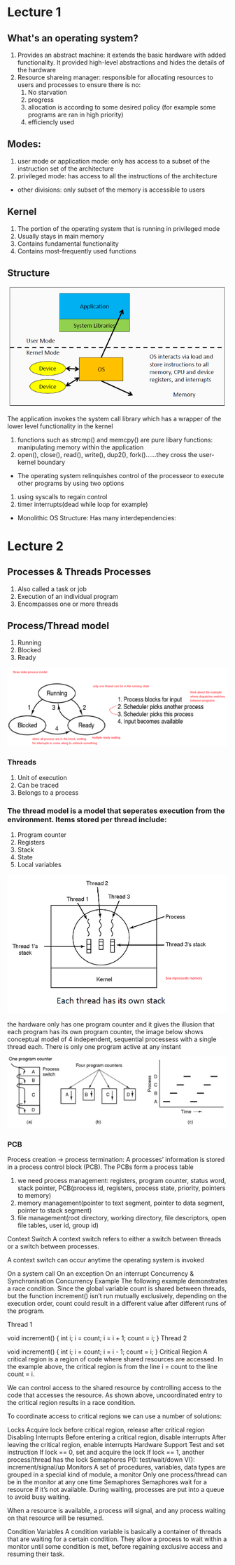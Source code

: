 # Lecture 1 
## What's an operating system?
1. Provides an abstract machine: it extends the basic hardware with added functionality. It provided high-level abstractions and hides the details of the hardware
2. Resource shareing manager: responsible for allocating resources to users and processes to ensure there is no:
    1. No starvation
    2. progress
    3. allocation is according to some desired policy (for example some programs are ran in high priority)
    4. efficiencly used

## Modes:
1. user mode or application mode: only has access to a subset of the instruction set of the architecture
2. privileged mode: has access to all the instructions of the architecture
* other divisions: only subset of the memory is accessible to users

## Kernel
1. The portion of the operating system that is running in privileged mode
2. Usually stays in main memory
3. Contains fundamental functionality
4. Contains most-frequently used functions

## Structure
<p align"center">
    <img src="images/StructureOS.png"  />
<p>

The application invokes the system call library which has a wrapper of the lower level functionality in the kernel
1. functions such as strcmp() and memcpy() are pure libary functions: manipulating memory within the application
2. open(), close(), read(), write(), dup2(), fork()......they cross the user-kernel boundary

* The operating system relinquishes control of the processeor to execute other programs by using two options
1. using syscalls to regain control
2. timer interrupts(dead while loop for example)

* Monolithic OS Structure: Has many interdependencies:

# Lecture 2

## Processes & Threads Processes
1. Also called a task or job
2. Execution of an individual program
3. Encompasses one or more threads

## Process/Thread model
1. Running
2. Blocked
3. Ready

<p align"center">
    <img src="images/processmodel.png"  />
<p>

### Threads
1. Unit of execution
2. Can be traced
3. Belongs to a process

### The thread model is a model that seperates execution from the environment. Items stored per thread include:
1. Program counter
2. Registers
3. Stack
4. State
5. Local variables

<p align"center">
    <img src="images/threadmodel.png"  />
<p>

the hardware only has one program counter and it gives the illusion that each program has its own program counter, the image below shows conceptual model of 4 independent, sequential processess with a single thread each. There is only one program active at any instant

<p align"center">
    <img src="images/conconrrencyillusion.png"  />
<p>

### PCB
Process creation -> process termination: A processes’ information is stored in a process control block (PCB). The PCBs form a process table
1. we need process management: registers, program counter, status word, stack pointer, PCB(process id, registers, process state, priority, pointers to memory)
2. memory management(pointer to text segment, pointer to data segment, pointer to stack segment)
3. file management(root directory, working directory, file descriptors, open file tables, user id, group id)

Context Switch
A context switch refers to either a switch between threads or a switch between processes.

A context switch can occur anytime the operating system is invoked

On a system call
On an exception
On an interrupt
Concurrency & Synchronisation Concurrency Example
The following example demonstrates a race condition. Since the global variable count is shared between threads, but the function increment() isn’t run mutually exclusively, depending on the execution order, count could result in a different value after different runs of the program.

Thread 1

void increment() {
  int i;
  i = count;
  i = i + 1;
  count = i;
}
Thread 2

void increment() {
  int i;
  i = count;
  i = i - 1;
  count = i;
}
Critical Region
A critical region is a region of code where shared resources are accessed. In the example above, the critical region is from the line i = count to the line count = i.

We can control access to the shared resource by controlling access to the code that accesses the resource. As shown above, uncoordinated entry to the critical region results in a race condition.

To coordinate access to critical regions we can use a number of solutions:

Locks
Acquire lock before critical region, release after critical region
Disabling Interrupts
Before entering a critical region, disable interrupts
After leaving the critical region, enable interrupts
Hardware Support
Test and set instruction
If lock == 0, set and acquire the lock
If lock == 1, another process/thread has the lock
Semaphores
P(): test/wait/down
V(): increment/signal/up
Monitors
A set of procedures, variables, data types are grouped in a special kind of module, a monitor
Only one process/thread can be in the monitor at any one time
Semaphores
Semaphores wait for a resource if it’s not available. During waiting, processes are put into a queue to avoid busy waiting.

When a resource is available, a process will signal, and any process waiting on that resource will be resumed.

Condition Variables
A condition variable is basically a container of threads that are waiting for a certain condition. They allow a process to wait within a monitor until some condition is met, before regaining exclusive access and resuming their task.